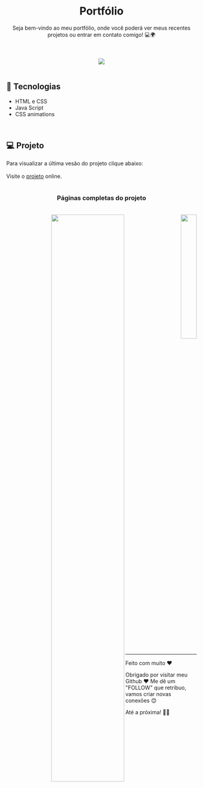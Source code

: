 <h1 align="center">Portfólio</h1>

<p align="center"> Seja bem-vindo ao meu portfólio, onde você poderá ver meus recentes projetos ou entrar em contato comigo! 💻🌍 </p>

<br>
<br>

<div align="center">
  <a target="_blank" href="portifolio-tau-pearl.vercel.app">
    <img src="https://github.com/user-attachments/assets/bb75cc62-63ee-436c-9147-96a864ca25c2">
  </a>
</div>

<br>

## 🚀 Tecnologias
* HTML e CSS
* Java Script
* CSS animations
  
<br>

## 💻 Projeto
Para visualizar a última vesão do projeto clique abaixo:
<br>
<br>
Visite o [projeto](portifolio-tau-pearl.vercel.app) online.
<br>
<br>
<h3 align=center>Páginas completas do projeto</h3>
<br>
<div align="right">
    <a target="_blank" href="portifolio-tau-pearl.vercel.app">
    <img align=left width="62%" src="https://github.com/user-attachments/assets/d3c4f0ea-b466-4e72-a57b-d477efe80547">
    </a>
    <a target="_blank" href="portifolio-tau-pearl.vercel.app">
    <img width="29%" src="https://github.com/user-attachments/assets/09ef9308-b371-4a33-94a8-60a366c8f649">
    </a>
</div>

<br>

---

Feito com muito ♥

Obrigado por visitar meu Github ♥
Me dê um "FOLLOW" que retribuo, vamos criar novas conexões 😊

Até a próxima! 👋😊
